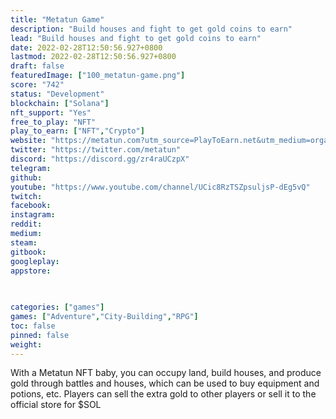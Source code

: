 ```yaml
---
title: "Metatun Game"
description: "Build houses and fight to get gold coins to earn"
lead: "Build houses and fight to get gold coins to earn"
date: 2022-02-28T12:50:56.927+0800
lastmod: 2022-02-28T12:50:56.927+0800
draft: false
featuredImage: ["100_metatun-game.png"]
score: "742"
status: "Development"
blockchain: ["Solana"]
nft_support: "Yes"
free_to_play: "NFT"
play_to_earn: ["NFT","Crypto"]
website: "https://metatun.com?utm_source=PlayToEarn.net&utm_medium=organic&utm_campaign=gamepage"
twitter: "https://twitter.com/metatun"
discord: "https://discord.gg/zr4raUCzpX"
telegram: 
github: 
youtube: "https://www.youtube.com/channel/UCic8RzTSZpsuljsP-dEg5vQ"
twitch: 
facebook: 
instagram: 
reddit: 
medium: 
steam: 
gitbook: 
googleplay: 
appstore: 

  
    
categories: ["games"]
games: ["Adventure","City-Building","RPG"]
toc: false
pinned: false
weight: 
---
```

With a Metatun NFT baby, you can occupy land, build houses, and produce gold through battles and houses, which can be used to buy equipment and potions, etc. Players can sell the extra gold to other players or sell it to the official store for $SOL